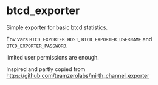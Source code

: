 # btcd_exporter

Simple exporter for basic btcd statistics.

Env vars `BTCD_EXPORTER_HOST`, `BTCD_EXPORTER_USERNAME` and `BTCD_EXPORTER_PASSWORD`.

limited user permissions are enough.

Inspired and partly copied from https://github.com/teamzerolabs/mirth_channel_exporter
